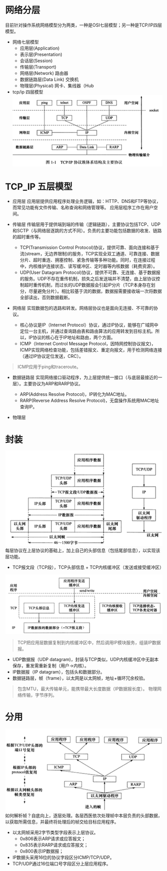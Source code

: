 # 网络分层
目前针对操作系统网络模型分为两类，一种是OSI七层模型；另一种是TCP/IP四层模型。
- 网络七层模型<br>
	- 应用层(Application)	 
	- 表示层(Presentation)	 
	- 会话层(Session)	 
	- 传输层(Transport)	 
	- 网络层(Network)	路由器
	- 数据链路层(Data Link)	交换机
	- 物理层(Physical)	网卡、集线器（Hub
- tcp/ip 四层模型
![](/images/network/tcp_ip_layers.PNG)

# TCP_IP 五层模型
- 应用层
应用层提供应用程序处理业务逻辑，如：HTTP、DNS和FTP等协议，而常见功能有文件传输、名称查询和网络管理等。
应用层程序工作在用户空间。

- 传输层
传输层用于提供端到端的传输（逻辑链路），主要协议包括TCP、UDP和SCTP（与网络层逐跳的方式不同）。负责的主要功能包括数据的收发、链路的超时重传等。
	- TCP(Transmission Control Protocol)协议，提供可靠、面向连接和基于流(stream，无边界限制)的服务，TCP实现全双工通道、可靠连接、数据分片、超时重连、拥塞控制、紧急传输等多种功能。同时，在连接过程中，内核维护连接状态、读写缓冲区、定时器等内核数据（耗费资源）。
	- UDP(User Datagram Protocol)协议，提供不可靠、无连接、基于数据报的服务。UDP不存在重传机制，损失之后发送端并不清楚，由上层协议控制超时重传机制，而过长的UDP数据报会引起IP分片（TCP本身存在划分，尽量避免分片）。相比较基于流的数据，数据报需要接收端一次将数据全部读出，否则数据截断。

- 网络层
实现数据包的选路和转发。网络层协议也是面向无连接、不可靠的协议。
	- 核心协议是IP（Internet Protocol）协议，通过IP协议，能够在广域网中定位一台主机，并通过查询路由表和路由算法的应用转发到目标主机。所以，IP协议的核心在于IP地址和路由，两个方面。
	- ICMP（Internet Control Message Protocol，因特网控制协议报文)，ICMP实现网络检查功能，包括差错报文、重定向报文，用于检测网络连接（通过IP协议定位发送，CRC）。

> ICMP应用于ping和traceroute。

- 数据链路层
实现网络接口驱动程序，为上层提供统一接口（与底层最接近的一层）。主要协议为ARP和RARP协议。
	- ARP(Address Resolve Protocol)，IP转化为MAC地址。
	- RARP(Reverse Address Resolve Protocol)，无盘操作系统用MAC地址查询IP。

- 物理层

# 封装
![](/images/network/net-package.PNG)
每层协议在上层协议的基础上，加上自己的头部信息（包括尾部信息），以实现该层功能。
- TCP报文段（TCP段），TCP头部信息 + TCP内核缓冲区（发送或接受缓冲区）

![](/images/network/tcp-package.PNG)
> TCP把应用层数据复制到内核缓冲区中，然后调用IP模块服务，组装IP数据报。

- UDP数据报（UDP datagram)，封装与TCP类似，UDP内核缓冲区中无副本保存，重发需重新复制（用户->内核）。
- IP数据报（IP datagram），包括头和数据部分。
- 数据链路层，帧（frame），以太网是以太网帧，地址+循环冗余校验。
> 包含MTU，最大传输单元，能携带最大长度数据（IP数据报长度）。
> 物理网络传输，字节序列。

# 分用
![](/images/network/demultiplexing.PNG)
如何解析帧？自底向上，逐层处理。各层西医依次处理帧中本层负责的头部数据，以获取所需信息，并最终将处理后的帧交给目标应用程序。
- 以太网帧采用2字节类型字段表示上层协议。
	- 0x806表示ARP请求或应答报文；
	- 0x835表示RARP请求或应答报文；
	- 0x800表示IP数据报；
- IP数据头采用16位的协议字段区分ICMP/TCP/UDP。
- TCP/UDP通过16位端口号字段区分上层应用程序。






